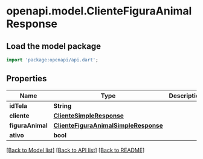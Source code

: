 # openapi.model.ClienteFiguraAnimalResponse

## Load the model package
```dart
import 'package:openapi/api.dart';
```

## Properties
Name | Type | Description | Notes
------------ | ------------- | ------------- | -------------
**idTela** | **String** |  | [optional] 
**cliente** | [**ClienteSimpleResponse**](ClienteSimpleResponse.md) |  | [optional] 
**figuraAnimal** | [**ClienteFiguraAnimalSimpleResponse**](ClienteFiguraAnimalSimpleResponse.md) |  | [optional] 
**ativo** | **bool** |  | [optional] 

[[Back to Model list]](../README.md#documentation-for-models) [[Back to API list]](../README.md#documentation-for-api-endpoints) [[Back to README]](../README.md)


